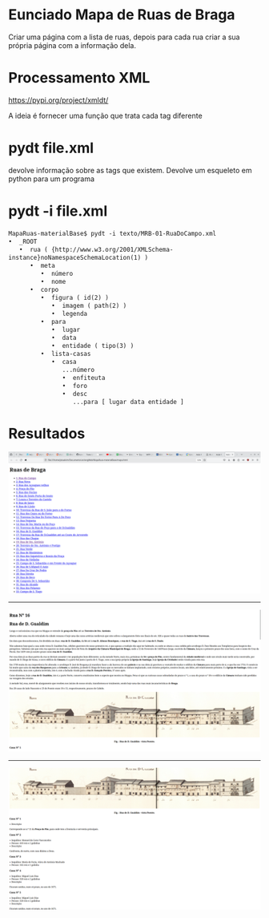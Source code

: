 # Eunciado Mapa de Ruas de Braga

Criar uma página com a lista de ruas, depois para cada rua criar a sua própria
página com a informação dela.

# Processamento XML

https://pypi.org/project/xmldt/

A ideia é fornecer uma função que trata cada tag diferente

# pydt file.xml
devolve informação sobre as tags que existem. Devolve um esqueleto em python para um programa

# pydt -i file.xml 

```
MapaRuas-materialBase$ pydt -i texto/MRB-01-RuaDoCampo.xml 
•  _ROOT
   •  rua ( {http://www.w3.org/2001/XMLSchema-instance}noNamespaceSchemaLocation(1) )
      •  meta
         •  número
         •  nome
      •  corpo
         •  figura ( id(2) )
            •  imagem ( path(2) )
            •  legenda
         •  para
            •  lugar
            •  data
            •  entidade ( tipo(3) )
         •  lista-casas
            •  casa
               ...número
               •  enfiteuta
               •  foro
               •  desc
                  ...para [ lugar data entidade ]

```

# Resultados

![1](0.png)

---

![2](1.png)

---

![3](2.png)
